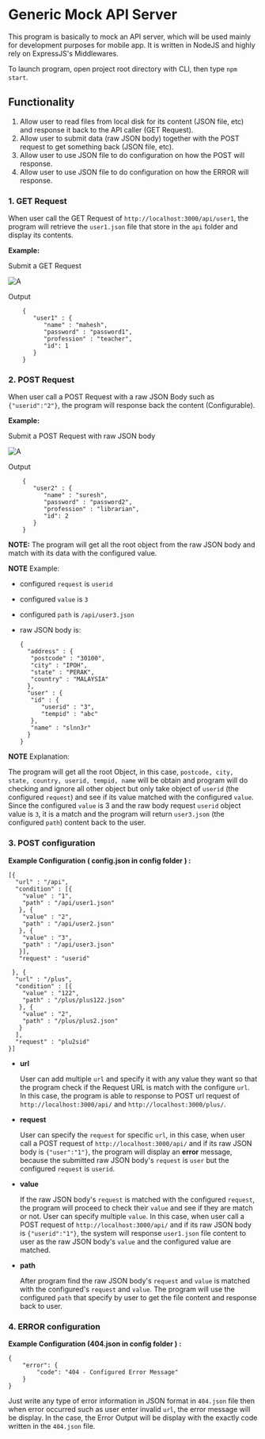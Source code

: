 # **Generic Mock API Server**

This program is basically to mock an API server, which will be used mainly for development purposes for mobile app. It is written in NodeJS and highly rely on ExpressJS's Middlewares.

To launch program, open project root directory with CLI, then type `npm start`.



## Functionality
1. Allow user to read files from local disk for its content (JSON file, etc) and response it back to the API caller (GET Request).
2. Allow user to submit data (raw JSON body) together with the POST request to get something back (JSON file, etc).
3. Allow user to use JSON file to do configuration on how the POST will response.
4. Allow user to use JSON file to do configuration on how the ERROR will response.

### 1. GET Request

When user call the GET Request of `http://localhost:3000/api/user1`, the program will retrieve the `user1.json` file that store in the `api` folder and display its contents.

**Example:**

Submit a GET Request

![A][GET]

Output

        {
           "user1" : {
              "name" : "mahesh",
              "password" : "password1",
              "profession" : "teacher",
              "id": 1
           }
        }

### 2. POST Request

When user call a POST Request with a raw JSON Body such as `{"userid":"2"}`, the program will response back the content (Configurable).

**Example:**

Submit a POST Request with raw JSON body

![A][POST]

Output

        {
           "user2" : {
              "name" : "suresh",
              "password" : "password2",
              "profession" : "librarian",
              "id": 2
           }
        }

**NOTE:** The program will get all the root object from the raw JSON body and match with its data with the configured value.

**NOTE** Example:
- configured `request` is `userid`
- configured `value` is `3`
- configured `path` is `/api/user3.json`
- raw JSON body is:

      {
        "address" : {
         "postcode" : "30100",
         "city" : "IPOH",
         "state" : "PERAK",
         "country" : "MALAYSIA"
        },
        "user" : {
         "id" : {
            "userid" : "3",
            "tempid" : "abc"
         },
         "name" : "slnn3r"
        }
      }

**NOTE** Explanation:

The program will get all the root Object, in this case, `postcode, city, state, country, userid, tempid, name` will be obtain and program will do checking and ignore all other object but only take object of `userid` (the configured `request`) and see if its value matched with the configured `value`. Since the configured `value` is 3 and the raw body request `userid` object value is `3`, it is a match and the program will return `user3.json` (the configured `path`) content back to the user.

### 3. POST configuration

**Example Configuration ( config.json in config folder ) :**

    [{
      "url" : "/api",
      "condition" : [{
        "value" : "1",
        "path" : "/api/user1.json"
       }, {
        "value" : "2",
        "path" : "/api/user2.json"
       }, {
        "value" : "3",
        "path" : "/api/user3.json"
       }],
       "request" : "userid"

     }, {
      "url" : "/plus",
      "condition" : [{
        "value" : "122",
        "path" : "/plus/plus122.json"
       }, {
        "value" : "2",
        "path" : "/plus/plus2.json"
       }
      ],
      "request" : "plu2sid"
    }]

- **url**

  User can add multiple `url` and specify it with any value they want so that the program check if the Request URL is match with the configure `url`. In this case, the program is able to response to POST url request of `http://localhost:3000/api/` and `http://localhost:3000/plus/`.

- **request**

  User can specify the `request` for specific `url`, in this case, when user call a POST request of `http://localhost:3000/api/` and if its raw JSON body is `{"user":"1"}`, the program will display an **error** message, because the submitted raw JSON body's `request` is `user` but the configured `request` is `userid`.

- **value**

  If the raw JSON body's `request` is matched with the configured `request`, the program will proceed to check their `value` and see if they are match or not. User can specify multiple `value`. In this case, when user call a POST request of `http://localhost:3000/api/` and if its raw JSON body is `{"userid":"1"}`, the system will response `user1.json` file content to user as the raw JSON body's `value` and the configured value are matched.

- **path**

  After program find the raw JSON body's `request` and `value` is matched with the configured's `request` and `value`. The program will use the configured `path` that specify by user to get the file content and response back to user.

### 4. ERROR configuration

**Example Configuration (404.json in config folder ) :**

    {
        "error": {
            "code": "404 - Configured Error Message"
        }
    }

Just write any type of error information in JSON format in `404.json` file then when error occurred such as user enter invalid `url`, the error message will be display. In the case, the Error Output will be display with the exactly code written in the `404.json` file.




[GET]:https://i.stack.imgur.com/c9sdF.png
[POST]:https://i.stack.imgur.com/N15h8.png
